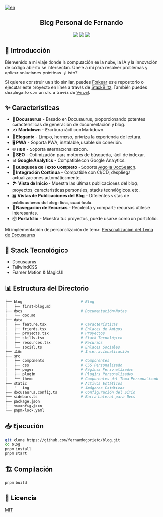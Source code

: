 [![en](https://img.shields.io/badge/lang-en-yellow.svg)](https://github.com/fernandogprieto/blog/blob/main/README.md)

<h2 align="center">
Blog Personal de Fernando
</h2>

<p align="center">
<a href="https://vercel.com/new/clone?repository-url=https://github.com/fernandogprieto/blog/tree/main&project-name=blog&repo-name=blog" rel="nofollow"><img src="https://vercel.com/button"></a>
<a href="https://app.netlify.com/start/deploy?repository=https://github.com/fernandogprieto/blog" rel="nofollow"><img src="https://www.netlify.com/img/deploy/button.svg"></a>
<a href="https://stackblitz.com/github/fernandogprieto/blog" rel="nofollow"><img src="https://developer.stackblitz.com/img/open_in_stackblitz.svg"></a>
</p>

## 👋 Introducción

Bienvenido a mi viaje donde la computación en la nube, la IA y la innovación de código abierto se intersectan. Únete a mí para resolver problemas y aplicar soluciones prácticas. ¿Listo?

Si quieres construir un sitio similar, puedes [Forkear](https://github.com/kuizuo/fernandogprieto/fork) este repositorio o ejecutar este proyecto en línea a través de [StackBlitz](https://stackblitz.com/github/fernandogprieto/blog). También puedes desplegarlo con un clic a través de [Vercel](https://vercel.com/new/clone?repository-url=https://github.com/fernandogprieto/blog/tree/main&project-name=blog&repo-name=blog).

## ✨ Características

- 🦖 **Docusaurus** - Basado en Docusaurus, proporcionando potentes características de generación de documentación y blog.
- ✍️ **Markdown** - Escritura fácil con Markdown.
- 🎨 **Elegante** - Limpio, hermoso, prioriza la experiencia de lectura.
- 🖥️ **PWA** - Soporta PWA, instalable, usable sin conexión.
- 🌐 **i18n** - Soporta internacionalización.
- 💯 **SEO** - Optimización para motores de búsqueda, fácil de indexar.
- 📊 **Google Analytics** - Compatible con Google Analytics.
- 🔎 **Búsqueda de Texto Completo** - Soporta [Algolia DocSearch](https://github.com/algolia/docsearch).
- 🚀 **Integración Continua** - Compatible con CI/CD, despliega actualizaciones automáticamente.
- 🏞️ **Vista de Inicio** - Muestra las últimas publicaciones del blog, proyectos, características personales, stacks tecnológicos, etc.
- 🗃️ **Vistas de Publicaciones del Blog** - Diferentes vistas de publicaciones del blog: lista, cuadrícula.
- 🌈 **Navegación de Recursos** - Recolecta y comparte recursos útiles e interesantes.
- 📦 **Portafolio** - Muestra tus proyectos, puede usarse como un portafolio.

Mi implementación de personalización de tema: [Personalización del Tema de Docusaurus](https://www.fernandogprieto.com/docs/docusuarus-intro)

## :wrench: Stack Tecnológico

- Docusaurus
- TailwindCSS
- Framer Motion & MagicUI

## 📊 Estructura del Directorio

```bash
├── blog                           # Blog
│   ├── first-blog.md
├── docs                           # Documentación/Notas
│   └── doc.md
├── data
│   ├── feature.tsx                # Características
│   ├── friends.tsx                # Enlaces de Amigos
│   ├── projects.tsx               # Proyectos
│   ├── skills.tsx                 # Stack Tecnológico
│   ├── resources.tsx              # Recursos
│   └── social.ts                  # Enlaces Sociales
├── i18n                           # Internacionalización
├── src
│   ├── components                 # Componentes
│   ├── css                        # CSS Personalizado
│   ├── pages                      # Páginas Personalizadas
│   ├── plugin                     # Plugins Personalizados
│   └── theme                      # Componentes del Tema Personalizado
├── static                         # Activos Estáticos
│   └── img                        # Imágenes Estáticas
├── docusaurus.config.ts           # Configuración del Sitio
├── sidebars.ts                    # Barra Lateral para Docs
├── package.json
├── tsconfig.json
└── pnpm-lock.yaml
```

## 📥 Ejecución

```bash
git clone https://github.com/fernandogprieto/blog.git
cd blog
pnpm install
pnpm start
```

## 🏗️ Compilación

```bash
pnpm build
```

## 📝 Licencia

[MIT](./LICENSE)
